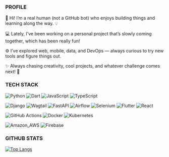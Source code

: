 <!-- reference: https://towardsdatascience.com/build-a-stunning-readme-for-your-github-profile-9b80434fe5d7 -->

### PROFILE

👋 Hi! I’m a real human (not a GitHub bot) who enjoys building things and learning along the way. 💡

💻 Lately, I’ve been working on a personal project that’s slowly coming together, which has been really fun!

⚙️ I’ve explored web, mobile, data, and DevOps — always curious to try new tools and figure things out.

✨ Always chasing creativity, cool projects, and whatever challenge comes next! 🚀


### TECH STACK

<!-- use https://simpleicons.org/ to find icons and colors -->
![Python](https://img.shields.io/badge/Code-Python-informational?style=flat&logo=python&logoColor=white&labelColor=121212&color=F7DF1E)
![Dart](https://img.shields.io/badge/Code-Dart-informational?style=flat&logo=dart&logoColor=white&labelColor=121212&color=F7DF1E)
![JavaScript](https://img.shields.io/badge/Code-JavaScript-informational?style=flat&logo=javascript&logoColor=white&labelColor=121212&color=F7DF1E)
![TypeScript](https://img.shields.io/badge/Code-TypeScript-informational?style=flat&logo=javascript&logoColor=white&labelColor=121212&color=F7DF1E)

![Django](https://img.shields.io/badge/Tool-Django-informational?style=flat&logo=django&logoColor=white&labelColor=121212&color=2496ED)
![Wagtail](https://img.shields.io/badge/Tool-Wagtail-informational?style=flat&logo=wagtail&logoColor=white&labelColor=121212&color=2496ED)
![FastAPI](https://img.shields.io/badge/Tool-FastAPI-informational?style=flat&logo=fastapi&logoColor=white&labelColor=121212&color=2496ED)
![Airflow](https://img.shields.io/badge/Tool-Airflow-informational?style=flat&logo=apache-airflow&logoColor=white&labelColor=121212&color=2496ED)
![Selenium](https://img.shields.io/badge/Tool-Selenium-informational?style=flat&logo=selenium&logoColor=white&labelColor=121212&color=2496ED)
![Flutter](https://img.shields.io/badge/Tool-Flutter-informational?style=flat&logo=flutter&logoColor=white&labelColor=121212&color=2496ED)
![React](https://img.shields.io/badge/Tool-React-informational?style=flat&logo=react&logoColor=white&labelColor=121212&color=2496ED)

![GitHub Actions](https://img.shields.io/badge/Tool-GitHub_Actions-informational?style=flat&logo=docker&logoColor=white&labelColor=121212&color=2496ED)
![Docker](https://img.shields.io/badge/Tool-Docker-informational?style=flat&logo=docker&logoColor=white&labelColor=121212&color=2496ED)
![Kubernetes](https://img.shields.io/badge/Tool-Kubernetes-informational?style=flat&logo=docker&logoColor=white&labelColor=121212&color=2496ED)

![Amazon_AWS](https://img.shields.io/badge/Cloud-Amazon_AWS-informational?style=flat&logo=amazon-aws&logoColor=white&labelColor=121212&color=232F3E)
![Firebase](https://img.shields.io/badge/Cloud-Firebase-informational?style=flat&logo=firebase&logoColor=white&labelColor=121212&color=232F3E)


### GITHUB STATS
[![Top Langs](https://github-readme-stats.vercel.app/api/top-langs/?username=falamarcao&theme=dark&bg_color=121212&hide=html,css,jupyter%20notebook&include_forks=false)](https://github.com/falamarcao/github-readme-stats)
